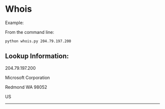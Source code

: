 # Whois

Example:

From the command line:

`python whois.py 204.79.197.200`

Lookup Information:
------------------------------

204.79.197.200

Microsoft Corporation

Redmond WA 98052

US

------------------------------
